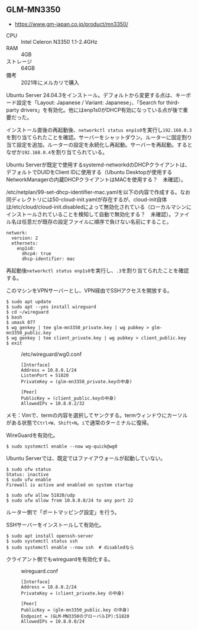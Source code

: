 ## GLM-MN3350

- https://www.gm-japan.co.jp/product/mn3350/

<dl>
<dt>CPU</dt><dd>Intel Celeron N3350 1.1-2.4GHz</dd>
<dt>RAM</dt><dd>4GB</dd>
<dt>ストレージ</dt><dd>64GB</dd>
<dt>備考</dt><dd>2021年にメルカリで購入</dd>
</dl>

Ubuntu Server 24.04.3をインストール。デフォルトから変更する点は、キーボード設定を「Layout: Japanese / Variant: Japanese」、「Search for third-party drivers」を有効化。他にはenp1s0がDHCP有効になっている点が後で重要だった。

インストール直後の再起動後、`networkctl status enp1s0`を実行し`192.168.0.3`を割り当てられたことを確認。サーバーをシャットダウン。ルーターに固定割り当て設定を追加。ルーターの設定を永続化し再起動。サーバーを再起動。するとなぜか`192.168.0.4`を割り当てられている。

Ubuntu Serverが既定で使用するsystemd-networkdのDHCPクライアントは、デフォルトでDUIDをClient IDに使用する（Ubuntu Desktopが使用するNetworkManagerの内蔵DHCPクライアントはMACを使用する？　未確認）。

/etc/netplan/99-set-dhcp-identifier-mac.yamlを以下の内容で作成する。なお同ディレクトリには50-cloud-init.yamlが存在するが、cloud-init自体は/etc/cloud/cloud-init.disabledによって無効化されている（ローカルマシンにインストールされていることを検知して自動で無効化する？　未確認）。ファイル名は任意だが既存の設定ファイルに順序で負けない名前にすること。

```
network:
  version: 2
  ethernets:
    enp1s0:
      dhcp4: true
      dhcp-identifier: mac
```

再起動後`networkctl status enp1s0`を実行し、`.3`を割り当てられたことを確認する。

このマシンをVPNサーバーとし、VPN経由でSSHアクセスを開放する。

```
$ sudo apt update
$ sudo apt --yes install wireguard
$ cd ~/wireguard
$ bash
$ umask 077
$ wg genkey | tee glm-mn3350_private.key | wg pubkey > glm-mn3350_public.key
$ wg genkey | tee client_private.key | wg pubkey > client_public.key
$ exit
```

<figure>
<figcaption>/etc/wireguard/wg0.conf</figcaption>

```
[Interface]
Address = 10.8.0.1/24
ListenPort = 51820
PrivateKey = (glm-mn3350_private.keyの中身)

[Peer]
PublicKey = (client_public.keyの中身)
AllowedIPs = 10.8.0.2/32
```

</figure>

メモ：Vimで、termの内容を選択してヤンクする。termウィンドウにカーソルがある状態で`Ctrl+W`、`Shift+N`。`i`で通常のターミナルに復帰。

WireGuardを有効化。

```
$ sudo systemctl enable --now wg-quick@wg0
```

Ubuntu Serverでは、既定ではファイアウォールが起動していない。

```
$ sudo ufw status
Status: inactive
$ sudo ufw enable
Firewall is active and enabled on system startup
```

```
$ sudo ufw allow 51820/udp
$ sudo ufw allow from 10.8.0.0/24 to any port 22
```

ルーター側で「ポートマッピング設定」を行う。

SSHサーバーをインストールして有効化。

```
$ sudo apt install openssh-server
$ sudo systemctl status ssh
$ sudo systemctl enable --now ssh  # disabledなら
```

クライアント側でもwireguardを有効化する。

<figure>
<figcaption>wireguard.conf</figcaption>

```
[Interface]
Address = 10.8.0.2/24
PrivateKey = (client_private.key の中身)

[Peer]
PublicKey = (glm-mn3350_public.key の中身)
Endpoint = (GLM-MN3350のグローバルIP):51820
AllowedIPs = 10.8.0.0/24
```

</figure>
